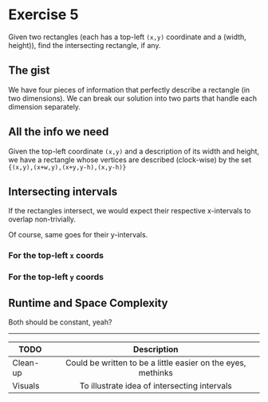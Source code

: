 Exercise 5
==========
Given two rectangles (each has a top-left `(x,y)` coordinate and a (width, height)), find the intersecting rectangle, if any.

## The gist
We have four pieces of information that perfectly describe a rectangle (in two dimensions). 
We can break our solution into two parts that handle each dimension separately.

## All the info we need
Given the top-left coordinate `(x,y)` and a description of its width and height, 
we have a rectangle whose vertices are described (clock-wise) by the set
`{(x,y),(x+w,y),(x+y,y-h),(x,y-h)}`

## Intersecting intervals
If the rectangles intersect, 
we would expect their respective x-intervals to overlap non-trivially.

Of course, same goes for their y-intervals.

### For the top-left `x` coords

### For the top-left `y` coords

## Runtime and Space Complexity
Both should be constant, yeah?

***

| TODO     | Description   |
|----------|:-------------:|
| Clean-up | Could be written to be a little easier on the eyes, methinks |
| Visuals  | To illustrate idea of intersecting intervals                 |

